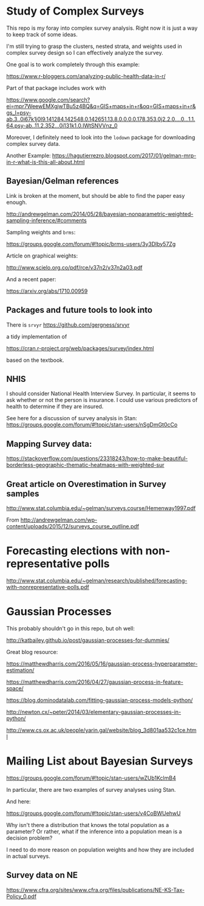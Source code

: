 # Study of Complex Surveys

This repo is my foray into complex survey analysis. Right now it is just a way to keep track of some ideas.

I'm still trying to grasp the clusters, nested strata, and weights used in complex survey design so I can effectively analyze the survey.

One goal is to work completely through this example:

https://www.r-bloggers.com/analyzing-public-health-data-in-r/

Part of that package includes work with

https://www.google.com/search?ei=mpr7WeewEMXgjwTBu5z4BQ&q=GIS+maps+in+r&oq=GIS+maps+in+r&gs_l=psy-ab.3..0i67k1j0l9.141284.142548.0.142651.13.8.0.0.0.0.178.353.0j2.2.0....0...1.1.64.psy-ab..11.2.352...0i131k1.0.IWtSNVVnz_0


Moreover, I definitely need to look into the `lodown` package for downloading complex survey data.

Another Example:
https://hagutierrezro.blogspot.com/2017/01/gelman-mrp-in-r-what-is-this-all-about.html


## Bayesian/Gelman references

Link is broken at the moment, but should be able to find the paper easy enough.

http://andrewgelman.com/2014/05/28/bayesian-nonparametric-weighted-sampling-inference/#comments

Sampling weights and `brms`:

https://groups.google.com/forum/#!topic/brms-users/3y3Dlby57Zg

Article on graphical weights: 

http://www.scielo.org.co/pdf/rce/v37n2/v37n2a03.pdf

And a recent paper:

https://arxiv.org/abs/1710.00959


## Packages and future tools to look into

There is `srvyr`
https://github.com/gergness/srvyr

a tidy implementation of 

https://cran.r-project.org/web/packages/survey/index.html

based on the textbook. 

## NHIS

I should consider National Health Interview Survey. In particular, it seems to ask whether or not the person is insurance. I could use various predictors of health to determine if they are insured. 

See here for a discussion of survey analysis in Stan: https://groups.google.com/forum/#!topic/stan-users/nSgDmGt0cCo

## Mapping Survey data:

https://stackoverflow.com/questions/23318243/how-to-make-beautiful-borderless-geographic-thematic-heatmaps-with-weighted-sur

## Great article on Overestimation in Survey samples

http://www.stat.columbia.edu/~gelman/surveys.course/Hemenway1997.pdf

From http://andrewgelman.com/wp-content/uploads/2015/12/surveys_course_outline.pdf

# Forecasting elections with non-representative polls

http://www.stat.columbia.edu/~gelman/research/published/forecasting-with-nonrepresentative-polls.pdf

# Gaussian Processes

This probably shouldn't go in this repo, but oh well:

http://katbailey.github.io/post/gaussian-processes-for-dummies/

Great blog resource:

https://matthewdharris.com/2016/05/16/gaussian-process-hyperparameter-estimation/

https://matthewdharris.com/2016/04/27/gaussian-process-in-feature-space/

https://blog.dominodatalab.com/fitting-gaussian-process-models-python/

http://newton.cx/~peter/2014/03/elementary-gaussian-processes-in-python/

http://www.cs.ox.ac.uk/people/yarin.gal/website/blog_3d801aa532c1ce.html


# Mailing List about Bayesian Surveys

https://groups.google.com/forum/#!topic/stan-users/wZUb1KclmB4

In particular, there are two examples of survey analyses using Stan.

And here:

https://groups.google.com/forum/#!topic/stan-users/v4CoBWUehwU

Why isn't there a distribution that knows the total population as a parameter? Or rather, what if the inference into a population mean is a decision problem?

I need to do more reason on population weights and how they are included in actual surveys.


## Survey data on NE

https://www.cfra.org/sites/www.cfra.org/files/publications/NE-KS-Tax-Policy_0.pdf

